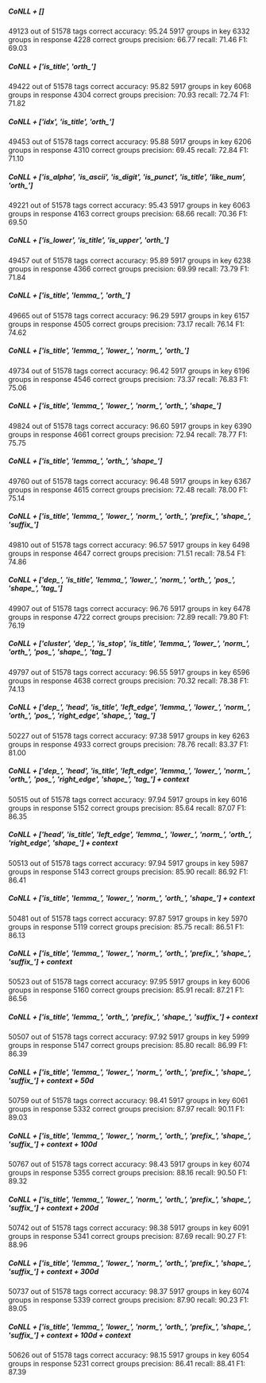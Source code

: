 ##### CoNLL + []

49123 out of 51578 tags correct
  accuracy: 95.24
5917 groups in key
6332 groups in response
4228 correct groups
  precision: 66.77
  recall:    71.46
  F1:        69.03

##### CoNLL + ['is_title', 'orth_']

49422 out of 51578 tags correct
  accuracy: 95.82
5917 groups in key
6068 groups in response
4304 correct groups
  precision: 70.93
  recall:    72.74
  F1:        71.82

##### CoNLL + ['idx', 'is_title', 'orth_']

49453 out of 51578 tags correct
  accuracy: 95.88
5917 groups in key
6206 groups in response
4310 correct groups
  precision: 69.45
  recall:    72.84
  F1:        71.10

##### CoNLL + ['is_alpha', 'is_ascii', 'is_digit', 'is_punct', 'is_title', 'like_num', 'orth_']

49221 out of 51578 tags correct
  accuracy: 95.43
5917 groups in key
6063 groups in response
4163 correct groups
  precision: 68.66
  recall:    70.36
  F1:        69.50

##### CoNLL + ['is_lower', 'is_title', 'is_upper', 'orth_']

49457 out of 51578 tags correct
  accuracy: 95.89
5917 groups in key
6238 groups in response
4366 correct groups
  precision: 69.99
  recall:    73.79
  F1:        71.84

##### CoNLL + ['is_title', 'lemma_', 'orth_']

49665 out of 51578 tags correct
  accuracy: 96.29
5917 groups in key
6157 groups in response
4505 correct groups
  precision: 73.17
  recall:    76.14
  F1:        74.62

##### CoNLL + ['is_title', 'lemma_', 'lower_', 'norm_', 'orth_']

49734 out of 51578 tags correct
  accuracy: 96.42
5917 groups in key
6196 groups in response
4546 correct groups
  precision: 73.37
  recall:    76.83
  F1:        75.06

##### CoNLL + ['is_title', 'lemma_', 'lower_', 'norm_', 'orth_', 'shape_']

49824 out of 51578 tags correct
  accuracy: 96.60
5917 groups in key
6390 groups in response
4661 correct groups
  precision: 72.94
  recall:    78.77
  F1:        75.75

##### CoNLL + ['is_title', 'lemma_', 'orth_', 'shape_']

49760 out of 51578 tags correct
  accuracy: 96.48
5917 groups in key
6367 groups in response
4615 correct groups
  precision: 72.48
  recall:    78.00
  F1:        75.14

##### CoNLL + ['is_title', 'lemma_', 'lower_', 'norm_', 'orth_', 'prefix_', 'shape_', 'suffix_']

49810 out of 51578 tags correct
  accuracy: 96.57
5917 groups in key
6498 groups in response
4647 correct groups
  precision: 71.51
  recall:    78.54
  F1:        74.86

##### CoNLL + ['dep_', 'is_title', 'lemma_', 'lower_', 'norm_', 'orth_', 'pos_', 'shape_', 'tag_']

49907 out of 51578 tags correct
  accuracy: 96.76
5917 groups in key
6478 groups in response
4722 correct groups
  precision: 72.89
  recall:    79.80
  F1:        76.19

##### CoNLL + ['cluster', 'dep_', 'is_stop', 'is_title', 'lemma_', 'lower_', 'norm_', 'orth_', 'pos_', 'shape_', 'tag_']

49797 out of 51578 tags correct
  accuracy: 96.55
5917 groups in key
6596 groups in response
4638 correct groups
  precision: 70.32
  recall:    78.38
  F1:        74.13

##### CoNLL + ['dep_', 'head', 'is_title', 'left_edge', 'lemma_', 'lower_', 'norm_', 'orth_', 'pos_', 'right_edge', 'shape_', 'tag_']

50227 out of 51578 tags correct
  accuracy: 97.38
5917 groups in key
6263 groups in response
4933 correct groups
  precision: 78.76
  recall:    83.37
  F1:        81.00

##### CoNLL + ['dep_', 'head', 'is_title', 'left_edge', 'lemma_', 'lower_', 'norm_', 'orth_', 'pos_', 'right_edge', 'shape_', 'tag_'] + context

50515 out of 51578 tags correct
  accuracy: 97.94
5917 groups in key
6016 groups in response
5152 correct groups
  precision: 85.64
  recall:    87.07
  F1:        86.35

##### CoNLL + ['head', 'is_title', 'left_edge', 'lemma_', 'lower_', 'norm_', 'orth_', 'right_edge', 'shape_'] + context

50513 out of 51578 tags correct
  accuracy: 97.94
5917 groups in key
5987 groups in response
5143 correct groups
  precision: 85.90
  recall:    86.92
  F1:        86.41

##### CoNLL + ['is_title', 'lemma_', 'lower_', 'norm_', 'orth_', 'shape_'] + context

50481 out of 51578 tags correct
  accuracy: 97.87
5917 groups in key
5970 groups in response
5119 correct groups
  precision: 85.75
  recall:    86.51
  F1:        86.13

##### CoNLL + ['is_title', 'lemma_', 'lower_', 'norm_', 'orth_', 'prefix_', 'shape_', 'suffix_'] + context

50523 out of 51578 tags correct
  accuracy: 97.95
5917 groups in key
6006 groups in response
5160 correct groups
  precision: 85.91
  recall:    87.21
  F1:        86.56

##### CoNLL + ['is_title', 'lemma_', 'orth_', 'prefix_', 'shape_', 'suffix_'] + context

50507 out of 51578 tags correct
  accuracy: 97.92
5917 groups in key
5999 groups in response
5147 correct groups
  precision: 85.80
  recall:    86.99
  F1:        86.39

##### CoNLL + ['is_title', 'lemma_', 'lower_', 'norm_', 'orth_', 'prefix_', 'shape_', 'suffix_'] + context + 50d

50759 out of 51578 tags correct
  accuracy: 98.41
5917 groups in key
6061 groups in response
5332 correct groups
  precision: 87.97
  recall:    90.11
  F1:        89.03

##### CoNLL + ['is_title', 'lemma_', 'lower_', 'norm_', 'orth_', 'prefix_', 'shape_', 'suffix_'] + context + 100d

50767 out of 51578 tags correct
  accuracy: 98.43
5917 groups in key
6074 groups in response
5355 correct groups
  precision: 88.16
  recall:    90.50
  F1:        89.32

##### CoNLL + ['is_title', 'lemma_', 'lower_', 'norm_', 'orth_', 'prefix_', 'shape_', 'suffix_'] + context + 200d

50742 out of 51578 tags correct
  accuracy: 98.38
5917 groups in key
6091 groups in response
5341 correct groups
  precision: 87.69
  recall:    90.27
  F1:        88.96

##### CoNLL + ['is_title', 'lemma_', 'lower_', 'norm_', 'orth_', 'prefix_', 'shape_', 'suffix_'] + context + 300d

50737 out of 51578 tags correct
  accuracy: 98.37
5917 groups in key
6074 groups in response
5339 correct groups
  precision: 87.90
  recall:    90.23
  F1:        89.05

##### CoNLL + ['is_title', 'lemma_', 'lower_', 'norm_', 'orth_', 'prefix_', 'shape_', 'suffix_'] + context + 100d + context

50626 out of 51578 tags correct
  accuracy: 98.15
5917 groups in key
6054 groups in response
5231 correct groups
  precision: 86.41
  recall:    88.41
  F1:        87.39

